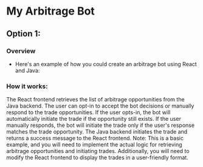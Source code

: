# My Arbitrage Bot

## Option 1:

### Overview

- Here's an example of how you could create an arbitrage bot using React and Java:
### How it works:

The React frontend retrieves the list of arbitrage opportunities from the Java backend.
The user can opt-in to accept the bot decisions or manually respond to the trade opportunities.
If the user opts-in, the bot will automatically initiate the trade if the opportunity still exists.
If the user manually responds, the bot will initiate the trade only if the user's response matches the trade opportunity.
The Java backend initiates the trade and returns a success message to the React frontend.
Note: This is a basic example, and you will need to implement the actual logic for retrieving arbitrage opportunities and initiating trades. Additionally, you will need to modify the React frontend to display the trades in a user-friendly format.
